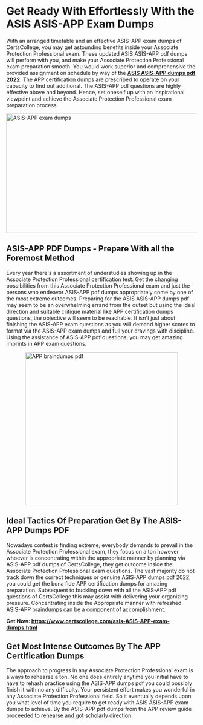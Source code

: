 <h1><strong>Get Ready With Effortlessly With the ASIS ASIS-APP Exam Dumps&nbsp;</strong></h1>
<p><span style="font-weight: 400;">With an arranged timetable and an effective  ASIS-APP exam dumps of CertsCollege, you may get astounding benefits inside your Associate Protection Professional exam. These updated ASIS ASIS-APP pdf dumps will perform with you, and make your Associate Protection Professional exam preparation smooth. You would work superior and comprehensive the provided assignment on schedule by way of the <strong><a href="https://www.certscollege.com/asis-ASIS-APP-exam-dumps.html">ASIS ASIS-APP dumps pdf 2022</a></strong>. The APP certification dumps are prescribed to operate on your capacity to find out additional. The  ASIS-APP pdf questions are highly effective above and beyond. Hence, set oneself up with an inspirational viewpoint and achieve the Associate Protection Professional exam preparation process.&nbsp;</span></p>
<p><span style="font-weight: 400;"><img style="display: block; margin-left: auto; margin-right: auto;" src="https://i.ibb.co/CPDK3ps/Yellow-and-Blue-Initiative-Blog-Banner.png" alt="ASIS-APP exam dumps" width="559" height="315" /></span></p>
<h2><strong>ASIS-APP PDF Dumps - Prepare With all the Foremost Method</strong></h2>
<p><span style="font-weight: 400;">Every year there's a assortment of understudies showing up in the Associate Protection Professional certification test. Get the changing possibilities from this Associate Protection Professional exam and just the persons who endeavor ASIS-APP pdf dumps appropriately come by one of the most extreme outcomes. Preparing for the ASIS ASIS-APP dumps pdf may seem to be an overwhelming errand from the outset but using the ideal direction and suitable critique material like APP certification dumps questions, the objective will seem to be reachable. It isn't just about finishing the ASIS-APP exam questions as you will demand higher scores to format via the ASIS-APP exam dumps and full your cravings with discipline. Using the assistance of ASIS-APP pdf questions, you may get amazing imprints in APP exam questions.</span></p>
<p><span style="font-weight: 400;"><a href="https://tinyurl.com/mrvmthut"><img style="display: block; margin-left: auto; margin-right: auto;" src="https://i.ibb.co/9tMrhdY/Teacher-Appreciation-Invitation.png" alt="APP braindumps pdf " width="404" height="404" /></a></span></p>
<h2><strong>Ideal Tactics Of Preparation Get By The ASIS-APP Dumps PDF</strong></h2>
<p><span style="font-weight: 400;">Nowadays contest is finding extreme, everybody demands to prevail in the Associate Protection Professional exam, they focus on a ton however whoever is concentrating within the appropriate manner by planning via ASIS-APP pdf dumps of CertsCollege, they get outcome inside the Associate Protection Professional exam questions. The vast majority do not track down the correct techniques or genuine ASIS-APP dumps pdf 2022, you could get the bona fide APP certification dumps for amazing preparation. Subsequent to buckling down with all the  ASIS-APP pdf questions of CertsCollege this may assist with delivering your organizing pressure. Concentrating inside the Appropriate manner with refreshed ASIS-APP braindumps can be a component of accomplishment.</span></p>
<p><span style="font-weight: 400;"><strong>Get Now: <a href="https://www.certscollege.com/asis-ASIS-APP-exam-dumps.html">https://www.certscollege.com/asis-ASIS-APP-exam-dumps.html</a></strong></span></p>
<h2><strong>Get Most Intense Outcomes By The APP Certification Dumps</strong></h2>
<p><span style="font-weight: 400;">The approach to progress in any Associate Protection Professional exam is always to rehearse a ton. No one does entirely anytime you initial have to have to rehash practice using the ASIS-APP dumps pdf you could possibly finish it with no any difficulty. Your persistent effort makes you wonderful in any Associate Protection Professional field. So it eventually depends upon you what level of time you require to get ready with ASIS ASIS-APP exam dumps to achieve. By the ASIS-APP pdf dumps from the APP review guide proceeded to rehearse and got scholarly direction.</span></p>
